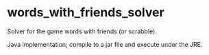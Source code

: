 # words_with_friends_solver
Solver for the game words with friends (or scrabble).

Java implementation; compile to a jar file and execute under the JRE.
